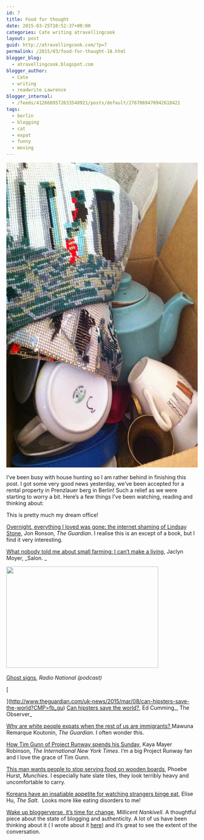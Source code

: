 ```yaml
---
id: 7
title: Food for thought
date: 2015-03-25T10:52:37+00:00
categories: Cate writing atravellingcook
layout: post
guid: http://atravellingcook.com/?p=7
permalink: /2015/03/food-for-thought-18.html
blogger_blog:
  - atravellingcook.blogspot.com
blogger_author:
  - Cate
  - writing
  - readwrite Lawrence
blogger_internal:
  - /feeds/4126609572633548921/posts/default/2767069470942618421
tags:
  - berlin
  - blogging
  - cat
  - expat
  - funny
  - moving
---
```

[<img class="alignnone size-full wp-image-582" src="/images/atc-migrate/2014/01/12005292596_f5164d421b_c.jpg" alt="12005292596_f5164d421b_c" width="598" height="800" />](/images/atc-migrate/2014/01/12005292596_f5164d421b_c.jpg)

I&#8217;ve been busy with house hunting so I am rather behind in finishing this post. I got some very good news yesterday, we&#8217;ve been accepted for a rental property in Prenzlauer berg in Berlin! Such a relief as we were starting to worry a bit. Here&#8217;s a few things I&#8217;ve been watching, reading and thinking about:



This is pretty much my dream office!



[Overnight, everything I loved was gone: the internet shaming of Lindsay Stone,](http://www.theguardian.com/technology/2015/feb/21/internet-shaming-lindsey-stone-jon-ronson?CMP=soc_567) Jon Ronson, _The Guardian_. I realise this is an except of a book, but I find it very interesting.

[What nobody told me about small farming: I can&#8217;t make a living](http://www.salon.com/2015/02/10/what_nobody_told_me_about_small_farming_i_cant_make_a_living/), Jaclyn Moyer, _Salon. _


  <a  href="http://2.bp.blogspot.com/-VoH4V4RWGz4/VPLwY_mfc6I/AAAAAAAAKvc/cTvrGLfFarQ/s1600/6160974-3x2-340x227.jpg"><img src="http://2.bp.blogspot.com/-VoH4V4RWGz4/VPLwY_mfc6I/AAAAAAAAKvc/cTvrGLfFarQ/s1600/6160974-3x2-340x227.jpg" alt="" width="400" height="266" border="0" /></a>


[Ghost signs](http://www.abc.net.au/radionational/programs/blueprintforliving/ghost-signs/6139808), _Radio National (podcast)_
  
[
  
](http://www.theguardian.com/uk-news/2015/mar/08/can-hipsters-save-the-world?CMP=fb_gu) [Can hipsters save the world?](http://www.theguardian.com/uk-news/2015/mar/08/can-hipsters-save-the-world?CMP=fb_gu), Ed Cumming_, The Observer_

[Why are white people expats when the rest of us are immigrants?](http://www.theguardian.com/global-development-professionals-network/2015/mar/13/white-people-expats-immigrants-migration),Mawuna Remarque Koutonin, _The Guardian._ I often wonder this.

[How Tim Gunn of Project Runway spends his Sunday,](http://www.nytimes.com/2015/03/22/nyregion/how-tim-gunn-of-project-runway-spends-his-sunday.html?&_r=0) Kaya Mayer Robinson, _The International New York Times_. I&#8217;m a big Project Runway fan and I love the grace of Tim Gunn.

[This man wants people to stop serving food on wooden boards](http://munchies.vice.com/articles/this-man-wants-people-to-stop-serving-food-on-wooden-boards), Phoebe Hurst, _Munchies._ I especially hate slate tiles, they look terribly heavy and uncomfortable to carry.

[Koreans have an insatiable appetite for watching strangers binge eat](http://www.npr.org/blogs/thesalt/2015/03/24/392430233/koreans-have-an-insatiable-appetite-for-watching-strangers-binge-eat?utm_source=facebook.com&utm_medium=social&utm_campaign=npr&utm_term=nprnews&utm_content=20150324), Elise Hu, _The Salt_.  Looks more like eating disorders to me!

[Wake up bloggerverse, it&#8217;s time for change](http://www.millicentnankivell.com/03/wake-up-bloggerverse-time-for-change/), _Millicent Nankivell._ A thoughtful piece about the state of blogging and authenticity. A lot of us have been thinking about it ( I wrote about it [here](http://atravellingcook.com/2015/03/the-integrity-of-blogging-in-the-time-of-the-super-blogger.html)) and it&#8217;s great to see the extent of the conversation.